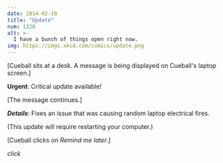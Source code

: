 ```yaml
---
date: 2014-02-10
title: "Update"
num: 1328
alt: >-
  I have a bunch of things open right now.
img: https://imgs.xkcd.com/comics/update.png
---
```

[Cueball sits at a desk. A message is being displayed on Cueball's laptop screen.]

**Urgent**: Critical update available!

[The message continues.]

***Details***: Fixes an issue that was causing random laptop electrical fires.

(This update will require restarting your computer.)

[Cueball clicks on *Remind me later*.]

*click*